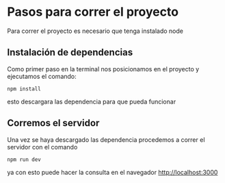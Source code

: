 # Pasos para correr el proyecto

Para correr el proyecto es necesario que tenga instalado node

## Instalación de dependencias

Como primer paso en la terminal nos posicionamos en el proyecto y ejecutamos el comando:
```
npm install
```
esto descargara las dependencia para que pueda funcionar
## Corremos el servidor

Una vez se haya descargado las dependencia procedemos a correr el servidor con el comando
```
npm run dev
```
ya con esto puede hacer la consulta en el navegador
[http://localhost:3000](http://localhost:3000)